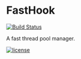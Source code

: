 # FastHook 

[![Build Status](https://travis-ci.org/GregoryHo/FastHook.svg?branch=master)](https://travis-ci.org/GregoryHo/FastHook)

A fast thread pool manager.

[![license](https://img.shields.io/github/license/mashape/apistatus.svg)](https://github.com/GregoryHo/FastHook/blob/master/LICENSE)